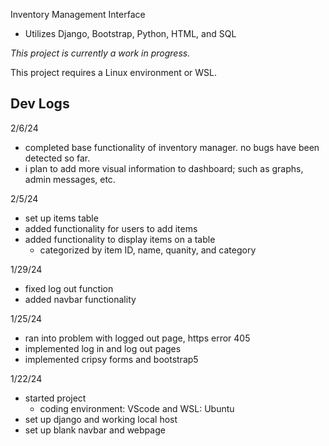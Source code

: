Inventory Management Interface
- Utilizes Django, Bootstrap, Python, HTML, and SQL

*This project is currently a work in progress.*

This project requires a Linux environment or WSL.

**Dev Logs**
--
2/6/24
- completed base functionality of inventory manager. no bugs have been detected so far.
- i plan to add more visual information to dashboard; such as graphs, admin messages, etc.

2/5/24
- set up items table
- added functionality for users to add items
- added functionality to display items on a table
  - categorized by item ID, name, quanity, and category

1/29/24
- fixed log out function
- added navbar functionality

1/25/24
- ran into problem with logged out page, https error 405
- implemented log in and log out pages
- implemented cripsy forms and bootstrap5

1/22/24
- started project
  - coding environment: VScode and WSL: Ubuntu
- set up django and working local host
- set up blank navbar and webpage
